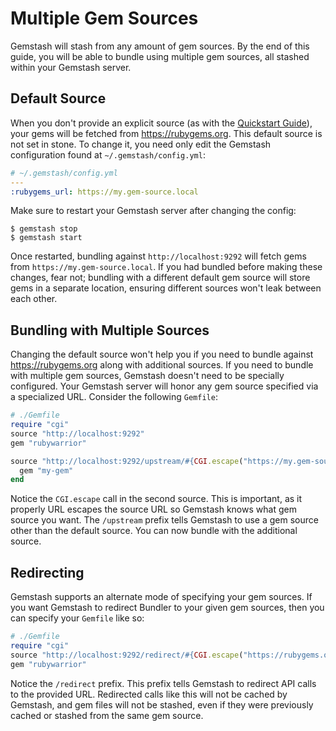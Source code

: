 # Multiple Gem Sources

Gemstash will stash from any amount of gem sources. By the end of this guide,
you will be able to bundle using multiple gem sources, all stashed within your
Gemstash server.

## Default Source

When you don't provide an explicit source (as with the [Quickstart
Guide](../README.md#quickstart-guide)), your gems will be fetched from
https://rubygems.org. This default source is not set in stone. To change it, you
need only edit the Gemstash configuration found at `~/.gemstash/config.yml`:
```yaml
# ~/.gemstash/config.yml
---
:rubygems_url: https://my.gem-source.local
```

Make sure to restart your Gemstash server after changing the config:
```
$ gemstash stop
$ gemstash start
```

Once restarted, bundling against `http://localhost:9292` will fetch gems from
`https://my.gem-source.local`. If you had bundled before making these changes,
fear not; bundling with a different default gem source will store gems in a
separate location, ensuring different sources won't leak between each other.

## Bundling with Multiple Sources

Changing the default source won't help you if you need to bundle against
https://rubygems.org along with additional sources. If you need to bundle with
multiple gem sources, Gemstash doesn't need to be specially configured. Your
Gemstash server will honor any gem source specified via a specialized URL.
Consider the following `Gemfile`:
```ruby
# ./Gemfile
require "cgi"
source "http://localhost:9292"
gem "rubywarrior"

source "http://localhost:9292/upstream/#{CGI.escape("https://my.gem-source.local")}" do
  gem "my-gem"
end
```

Notice the `CGI.escape` call in the second source. This is important, as it
properly URL escapes the source URL so Gemstash knows what gem source you want.
The `/upstream` prefix tells Gemstash to use a gem source other than the default
source. You can now bundle with the additional source.

## Redirecting

Gemstash supports an alternate mode of specifying your gem sources. If you want
Gemstash to redirect Bundler to your given gem sources, then you can specify
your `Gemfile` like so:
```ruby
# ./Gemfile
require "cgi"
source "http://localhost:9292/redirect/#{CGI.escape("https://rubygems.org")}"
gem "rubywarrior"
```

Notice the `/redirect` prefix. This prefix tells Gemstash to redirect API calls
to the provided URL. Redirected calls like this will not be cached by Gemstash,
and gem files will not be stashed, even if they were previously cached or
stashed from the same gem source.
